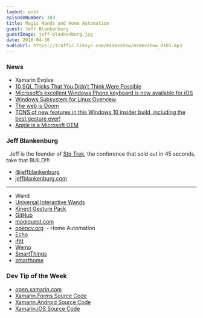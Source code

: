 ```yaml
---
layout: post
episodeNumber: 103
title: Magic Wands and Home Automation
guest: Jeff Blankenburg
guestImage: jeff-blankenburg.jpg
date: 2016-04-30
audioUrl: https://traffic.libsyn.com/msdevshow/msdevshow_0103.mp3
---
```


### News

 - Xamarin Evolve
 - [10 SQL Tricks That You Didn’t Think Were Possible](https://blog.jooq.org/2016/04/25/10-sql-tricks-that-you-didnt-think-were-possible/?utm_content=buffer5ed3b&utm_medium=social&utm_source=twitter.com&utm_campaign=buffer)
 - [Microsoft’s excellent Windows Phone keyboard is now available for iOS](http://www.theverge.com/2016/4/25/11501288/microsoft-word-flow-iphone-keyboard)
 - [Windows Subsystem for Linux Overview](https://blogs.msdn.microsoft.com/wsl/2016/04/22/windows-subsystem-for-linux-overview/?utm_content=buffer35b07&utm_medium=social&utm_source=twitter.com&utm_campaign=buffer)
 - [The web is Doom](https://mobiforge.com/research-analysis/the-web-is-doom?utm_content=buffer41d68&utm_medium=social&utm_source=twitter.com&utm_campaign=buffer)
 - [TONS of new features in this Windows 10 insider build, including the best gesture ever!](https://blogs.windows.com/windowsexperience/2016/04/22/announcing-windows-10-insider-preview-build-14328-for-pc-and-mobile/)
 - [Apple is a Microsoft OEM](http://www.ytechie.com/2016/04/apple-is-a-microsoft-oem/)
 
### Jeff Blankenburg
 
Jeff is the founder of [Stir Trek](http://stirtrek.com/), the conference that sold out in 45 seconds, take that BUILD!!!

 - [@jeffblankenburg](https://twitter.com/jeffblankenburg)
 - [jeffblankenburg.com](http://jeffblankenburg.com/)

------------------------------------------------------------------

 - Wand
  - [Universal Interactive Wands](https://www.universalorlando.com/Merchandise/Shop/Harry-Potter-Interactive-Wands.html)
  - [Kinect Gesture Pack](http://www.franklins.net/)
  - [GitHub](https://github.com/carlfranklin/GesturePak2V1)
  - [magiquest.com](http://www.magiquest.com/)
  - [opencv.org](http://opencv.org/)
 - Home Automation
  - [Echo](http://www.amazon.com/gp/product/B00X4WHP5E)
  - [ifttt](https://ifttt.com/)
  - [Wemo](http://www.wemo.com/)
  - [SmartThings](https://www.smartthings.com)
  - [smarthome](http://www.smarthome.com/)

### Dev Tip of the Week

 - [open.xamarin.com](http://open.xamarin.com/)
  - [Xamarin.Forms Source Code](https://github.com/xamarin/Xamarin.Forms)
  - [Xamarin.Android Source Code](https://github.com/xamarin/xamarin-android)
  - [Xamarin.iOS Source Code](https://github.com/xamarin/xamarin-macios)
